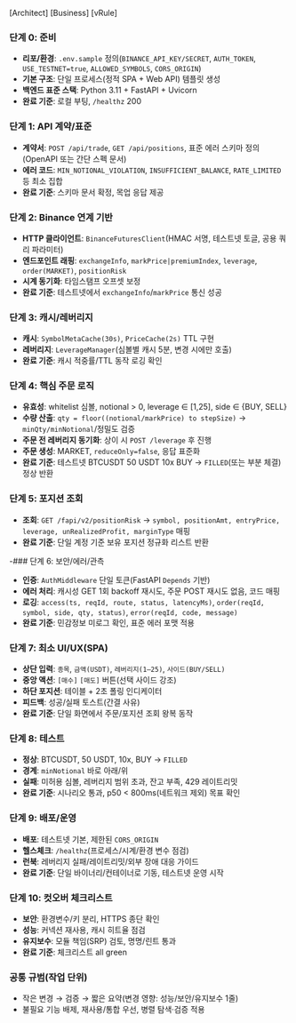 [Architect] [Business] [vRule]

### 단계 0: 준비
- **리포/환경**: `.env.sample` 정의(`BINANCE_API_KEY/SECRET`, `AUTH_TOKEN`, `USE_TESTNET=true`, `ALLOWED_SYMBOLS`, `CORS_ORIGIN`)
- **기본 구조**: 단일 프로세스(정적 SPA + Web API) 템플릿 생성
- **백엔드 표준 스택**: Python 3.11 + FastAPI + Uvicorn
- **완료 기준**: 로컬 부팅, `/healthz` 200

### 단계 1: API 계약/표준
- **계약서**: `POST /api/trade`, `GET /api/positions`, 표준 에러 스키마 정의(OpenAPI 또는 간단 스펙 문서)
- **에러 코드**: `MIN_NOTIONAL_VIOLATION`, `INSUFFICIENT_BALANCE`, `RATE_LIMITED` 등 최소 집합
- **완료 기준**: 스키마 문서 확정, 목업 응답 제공

### 단계 2: Binance 연계 기반
- **HTTP 클라이언트**: `BinanceFuturesClient`(HMAC 서명, 테스트넷 토글, 공용 쿼리 파라미터)
- **엔드포인트 래핑**: `exchangeInfo`, `markPrice|premiumIndex`, `leverage`, `order(MARKET)`, `positionRisk`
- **시계 동기화**: 타임스탬프 오프셋 보정
- **완료 기준**: 테스트넷에서 `exchangeInfo`/`markPrice` 통신 성공

### 단계 3: 캐시/레버리지
- **캐시**: `SymbolMetaCache(30s)`, `PriceCache(2s)` TTL 구현
- **레버리지**: `LeverageManager`(심볼별 캐시 5분, 변경 시에만 호출)
- **완료 기준**: 캐시 적중률/TTL 동작 로깅 확인

### 단계 4: 핵심 주문 로직
- **유효성**: whitelist 심볼, notional > 0, leverage ∈ [1,25], side ∈ {BUY, SELL}
- **수량 산출**: `qty = floor((notional/markPrice) to stepSize)` → `minQty/minNotional`/정밀도 검증
- **주문 전 레버리지 동기화**: 상이 시 `POST /leverage` 후 진행
- **주문 생성**: MARKET, `reduceOnly=false`, 응답 표준화
- **완료 기준**: 테스트넷 BTCUSDT 50 USDT 10x BUY → `FILLED`(또는 부분 체결) 정상 반환

### 단계 5: 포지션 조회
- **조회**: `GET /fapi/v2/positionRisk` → `symbol, positionAmt, entryPrice, leverage, unRealizedProfit, marginType` 매핑
- **완료 기준**: 단일 계정 기준 보유 포지션 정규화 리스트 반환

-### 단계 6: 보안/에러/관측
- **인증**: `AuthMiddleware` 단일 토큰(FastAPI `Depends` 기반)
- **에러 처리**: 캐시성 GET 1회 backoff 재시도, 주문 POST 재시도 없음, 코드 매핑
- **로깅**: `access(ts, reqId, route, status, latencyMs)`, `order(reqId, symbol, side, qty, status)`, `error(reqId, code, message)`
- **완료 기준**: 민감정보 미로그 확인, 표준 에러 포맷 적용

### 단계 7: 최소 UI/UX(SPA)
- **상단 입력**: `종목`, `금액(USDT)`, `레버리지(1–25)`, `사이드(BUY/SELL)`
- **중앙 액션**: `[매수]` `[매도]` 버튼(선택 사이드 강조)
- **하단 포지션**: 테이블 + 2초 폴링 인디케이터
- **피드백**: 성공/실패 토스트(간결 사유)
- **완료 기준**: 단일 화면에서 주문/포지션 조회 왕복 동작

### 단계 8: 테스트
- **정상**: BTCUSDT, 50 USDT, 10x, BUY → `FILLED`
- **경계**: `minNotional` 바로 아래/위
- **실패**: 미허용 심볼, 레버리지 범위 초과, 잔고 부족, 429 레이트리밋
- **완료 기준**: 시나리오 통과, p50 < 800ms(네트워크 제외) 목표 확인

### 단계 9: 배포/운영
- **배포**: 테스트넷 기본, 제한된 `CORS_ORIGIN`
- **헬스체크**: `/healthz`(프로세스/시계/환경 변수 점검)
- **런북**: 레버리지 실패/레이트리밋/외부 장애 대응 가이드
- **완료 기준**: 단일 바이너리/컨테이너로 기동, 테스트넷 운영 시작

### 단계 10: 컷오버 체크리스트
- **보안**: 환경변수/키 분리, HTTPS 종단 확인
- **성능**: 커넥션 재사용, 캐시 히트율 점검
- **유지보수**: 모듈 책임(SRP) 검토, 명명/린트 통과
- **완료 기준**: 체크리스트 all green

### 공통 규범(작업 단위)
- 작은 변경 → 검증 → 짧은 요약(변경 영향: 성능/보안/유지보수 1줄)
- 불필요 기능 배제, 재사용/통합 우선, 병렬 탐색·검증 적용